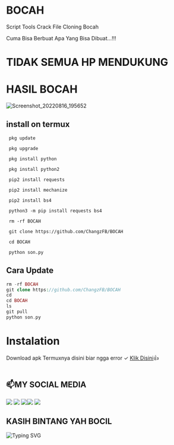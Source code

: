 # BOCAH
Script Tools Crack File Cloning Bocah

Cuma Bisa Berbuat Apa Yang Bisa Dibuat...!!!


# TIDAK SEMUA HP MENDUKUNG
# HASIL BOCAH
![Screenshot_20220816_195652](https://user-images.githubusercontent.com/98962829/184873904-280bfd16-e6f1-487c-b1d0-67aff8252fa1.jpg)

## install on termux
```
 pkg update

 pkg upgrade

 pkg install python

 pkg install python2

 pip2 install requests 

 pip2 install mechanize

 pip2 install bs4

 python3 -m pip install requests bs4

 rm -rf BOCAH

 git clone https://github.com/ChangzFB/BOCAH

 cd BOCAH
 
 python son.py
```
## Cara Update
```php
rm -rf BOCAH
git clone https://github.com/ChangzFB/BOCAH
cd
cd BOCAH
ls
git pull
python son.py
```

# Instalation
Download apk Termuxnya disini biar ngga error ✓
[Klik Disini](https://f-droid.org/repo/com.termux_117.apk)👍
```bash

```
##  📫MY SOCIAL MEDIA
[![](https://img.shields.io/badge/Github-black?logo=Github&logoColor=black&labelColor=white)](https://github.com/ChangFB) [![](https://img.shields.io/badge/Twitter-blue?logo=Twitter&logoColor=White&labelColor=white)](https://mobile.twitter.com/djmusicjr7)
[![](https://img.shields.io/badge/Facebook-blue?logo=Facebook&logoColor=blue&labelColor=white)](https://www.facebook.com/H4eckerfb)[![](https://img.shields.io/badge/Instagram-red?logo=Instagram&logoColor=red&labelColor=white)](https://www.instagram.com/djmusicjr7) [![](https://img.shields.io/badge/Whatsapp-CHAT-red?logo=Whatsapp&logoColor=Brightgreen&labelColor=white)](https://wa.me/6281907761235?text=Asalamualaikum+Chang+FB)
## KASIH BINTANG YAH BOCIL 

![Typing SVG](https://readme-typing-svg.herokuapp.com?lines=Selamat+Bersenang-senang....!+)
